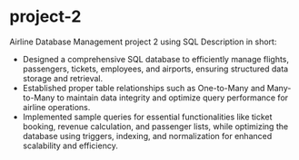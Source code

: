 # project-2
Airline Database Management project 2 using SQL
Description in short:
- Designed a comprehensive SQL database to efficiently manage flights, passengers, tickets, employees, and airports, ensuring 
structured data storage and retrieval.
- Established proper table relationships such as One-to-Many and Many-to-Many to maintain data integrity and optimize query 
performance for airline operations.
- Implemented sample queries for essential functionalities like ticket booking, revenue calculation, and passenger lists, while 
optimizing the database using triggers, indexing, and normalization for enhanced scalability and efficiency.
